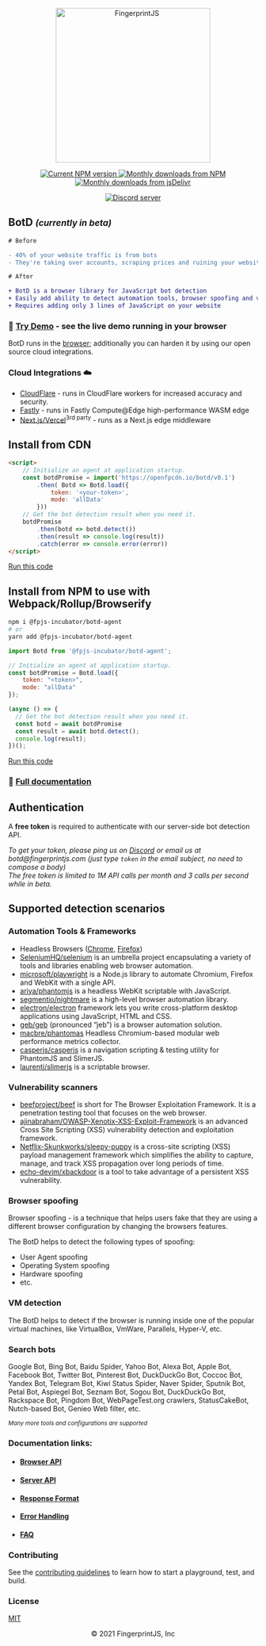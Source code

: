 <p align="center">
  <a href="https://fingerprintjs.com">
    <img src="https://raw.githubusercontent.com/fingerprintjs/botd/main/resources/logo.svg" alt="FingerprintJS" width="312px" />
  </a>
</p>
<p align="center">
  <a href="https://www.npmjs.com/package/@fpjs-incubator/botd-agent">
    <img src="https://img.shields.io/npm/v/@fpjs-incubator/botd-agent.svg" alt="Current NPM version">
  </a>
  <a href="https://www.npmjs.com/package/@fpjs-incubator/botd-agent">
    <img src="https://img.shields.io/npm/dm/@fpjs-incubator/botd-agent.svg" alt="Monthly downloads from NPM">
  </a>
  <a href="https://www.jsdelivr.com/package/npm/@fpjs-incubator/botd-agent">
    <img src="https://img.shields.io/jsdelivr/npm/hm/@fpjs-incubator/botd-agent.svg" alt="Monthly downloads from jsDelivr">
  </a>
</p>
<p align="center">
  <a href="https://discord.gg/P6Ya76HkbF">
    <img src="https://img.shields.io/discord/852099967190433792?style=for-the-badge&label=Discord&logo=Discord&logoColor=white" alt="Discord server">
  </a>
</p>

## BotD <small>_(currently in beta)_</small>

```diff
# Before

- 40% of your website traffic is from bots
- They're taking over accounts, scraping prices and ruining your website reputation

# After

+ BotD is a browser library for JavaScript bot detection
+ Easily add ability to detect automation tools, browser spoofing and virtual machines
+ Requires adding only 3 lines of JavaScript on your website
```

### 🔩 [Try Demo](https://fingerprintjs.github.io/BotD/) - see the live demo running in your browser

BotD runs in the [browser](#install-from-cdn); additionally you can harden it by using our open source cloud integrations.

### Cloud Integrations ☁️

* [CloudFlare](https://github.com/fingerprintjs/botd-integrations/tree/main/cloudflare) - runs in CloudFlare workers for increased accuracy and security.
* [Fastly](https://github.com/fingerprintjs/botd-integrations/tree/main/fastly/wasm) - runs in Fastly Compute@Edge high-performance WASM edge
* [Next.js/Vercel](https://github.com/vercel/examples/tree/main/edge-functions/bot-protection-botd)<sup>3rd party</sup> - runs as a Next.js edge middleware

## Install from CDN

```html
<script>
    // Initialize an agent at application startup.
    const botdPromise = import('https://openfpcdn.io/botd/v0.1')
        .then( Botd => Botd.load({
            token: '<your-token>',
            mode: 'allData'
        }))
    // Get the bot detection result when you need it.
    botdPromise
        .then(botd => botd.detect())
        .then(result => console.log(result))
        .catch(error => console.error(error))
</script>
```
[Run this code](https://stackblitz.com/edit/botd-cdn?devtoolsheight=100&file=index.html)

## Install from NPM to use with Webpack/Rollup/Browserify

```bash
npm i @fpjs-incubator/botd-agent
# or
yarn add @fpjs-incubator/botd-agent
```

```js
import Botd from '@fpjs-incubator/botd-agent';

// Initialize an agent at application startup.
const botdPromise = Botd.load({
    token: "<token>",
    mode: "allData"
});

(async () => {
  // Get the bot detection result when you need it.
  const botd = await botdPromise
  const result = await botd.detect();
  console.log(result);
})();
```
[Run this code](https://stackblitz.com/edit/botd-npm?devtoolsheight=100&file=index.js)

### 📕 [Full documentation](docs/api.md)

## Authentication

A **free token** is required to authenticate with our server-side bot detection API.

_To get your token, please ping us on [Discord](https://discord.com/invite/P6Ya76HkbF) or email us at botd@fingerprintjs.com_
_(just type `token` in the email subject, no need to compose a body)_
<br/>
_The free token is limited to 1M API calls per month and 3 calls per second while in beta._

## Supported detection scenarios

### **Automation Tools & Frameworks**

- Headless Browsers ([Chrome](https://www.google.com/chrome/), [Firefox](https://www.mozilla.org/en-US/firefox/new/))
- [SeleniumHQ/selenium](https://github.com/SeleniumHQ/selenium) is an umbrella project encapsulating a variety of tools and libraries enabling web browser automation.
- [microsoft/playwright](https://github.com/microsoft/playwright) is a Node.js library to automate Chromium, Firefox and WebKit with a single API.
- [ariya/phantomjs](https://github.com/ariya/phantomjs)  is a headless WebKit scriptable with JavaScript.
- [segmentio/nightmare](https://github.com/segmentio/nightmare) is a high-level browser automation library.
- [electron/electron](https://github.com/electron/electron) framework lets you write cross-platform desktop applications using JavaScript, HTML and CSS.
- [geb/geb](https://github.com/geb/geb) (pronounced “jeb”) is a browser automation solution.
- [macbre/phantomas](https://github.com/macbre/phantomas) Headless Chromium-based modular web performance metrics collector.
- [casperjs/casperjs](https://github.com/casperjs/casperjs) is a navigation scripting & testing utility for PhantomJS and SlimerJS.
- [laurentj/slimerjs](https://github.com/laurentj/slimerjs) is a scriptable browser.

### **Vulnerability scanners**

- [beefproject/beef](https://github.com/beefproject/beef) is short for The Browser Exploitation Framework. It is a penetration testing tool that focuses on the web browser.
- [ajinabraham/OWASP-Xenotix-XSS-Exploit-Framework](https://github.com/ajinabraham/OWASP-Xenotix-XSS-Exploit-Framework) is an advanced Cross Site Scripting (XSS) vulnerability detection and exploitation framework.
- [Netflix-Skunkworks/sleepy-puppy](https://github.com/Netflix-Skunkworks/sleepy-puppy) is a cross-site scripting (XSS) payload management framework which simplifies the ability to capture, manage, and track XSS propagation over long periods of time.
- [echo-devim/xbackdoor](https://github.com/echo-devim/xbackdoor) is a tool to take advantage of a persistent XSS vulnerability.

### **Browser spoofing**

Browser spoofing - is a technique that helps users fake that they are using a different browser configuration by changing the browsers features.

The BotD helps to detect the following types of spoofing:
- User Agent spoofing
- Operating System spoofing
- Hardware spoofing
- etc.

### **VM detection**

The BotD helps to detect if the browser is running inside one of the popular virtual machines, like VirtualBox, VmWare, Parallels, Hyper-V, etc.

### **Search bots**
Google Bot, Bing Bot, Baidu Spider, Yahoo Bot, Alexa Bot, Apple Bot, Facebook Bot, Twitter Bot, Pinterest Bot,
DuckDuckGo Bot, Coccoc Bot, Yandex Bot, Telegram Bot, Kiwi Status Spider, Naver Spider, Sputnik Bot, Petal Bot,
Aspiegel Bot, Seznam Bot, Sogou Bot, DuckDuckGo Bot, Rackspace Bot, Pingdom Bot, WebPageTest.org crawlers,
StatusCakeBot, Nutch-based Bot, Genieo Web filter, etc.

<small><i>Many more tools and configurations are supported</i></small>

### Documentation links:
- #### [Browser API](docs/api.md)
- #### [Server API](docs/server_api.md)
- #### [Response Format](docs/response.md)
- #### [Error Handling](docs/error.md)
- #### [FAQ](https://github.com/fingerprintjs/botd/wiki/FAQ)

### Contributing

See the [contributing guidelines](contributing.md) to learn how to start a playground, test, and build.

### License

[MIT](LICENSE)

<p align="center">
© 2021 FingerprintJS, Inc
</p>
